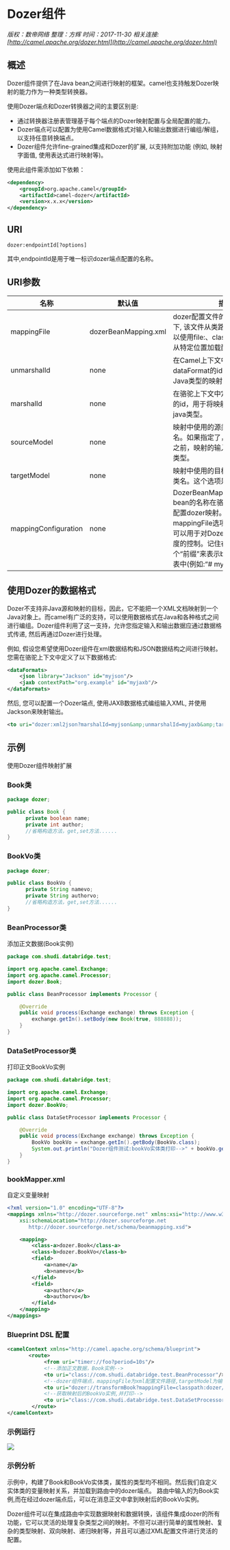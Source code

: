# Dozer组件

*版权：数帝网络*
*整理：方辉*
*时间：2017-11-30*
*相关连接:[http://camel.apache.org/dozer.html](http://camel.apache.org/dozer.html)*

## 概述

Dozer组件提供了在Java bean之间进行映射的框架。camel也支持触发Dozer映射的能力作为一种类型转换器。

使用Dozer端点和Dozer转换器之间的主要区别是: 
- 通过转换器注册表管理基于每个端点的Dozer映射配置与全局配置的能力。
- Dozer端点可以配置为使用Camel数据格式对输入和输出数据进行编组/解组，以支持任意转换端点。
- Dozer组件允许fine-grained集成和Dozer的扩展, 以支持附加功能 (例如, 映射字面值, 使用表达式进行映射等)。

使用此组件需添加如下依赖：
```xml
<dependency>
    <groupId>org.apache.camel</groupId>
    <artifactId>camel-dozer</artifactId>
    <version>x.x.x</version>
</dependency>
```

## URI

```
dozer:endpointId[?options]
```

其中,endpointId是用于唯一标识dozer端点配置的名称。

## URI参数

名称|默认值|描述
----|----|----
mappingFile|dozerBeanMapping.xml|dozer配置文件的位置。默认情况下, 该文件从类路径中加载, 但您可以使用file:、classpath:, or http: 从特定位置加载配置。
unmarshalId|none|在Camel上下文中定义的一个dataFormat的id，用于解组来自非Java类型的映射输入。
marshalId|none|在骆驼上下文中定义dataFormat的id，用于将映射输出编组为非java类型。
sourceModel|none|映射中使用的源类型的完全限定类名。如果指定了，在映射到Dozer之前，映射的输入被转换为指定的类型。
targetModel|none|映射中使用的目标类型的完全限定类名。这个选项是必需的。
mappingConfiguration|none|DozerBeanMapperConfiguration bean的名称在骆驼注册应该用于配置dozer映射。这是mappingFile选项的另一种选择，可以用于对Dozer的配置进行细粒度的控制。记住在值中使用一个“前缀”来表示bean位于骆驼注册表中(例如:“# myDozerConfig”)。

## 使用Dozer的数据格式

Dozer不支持非Java源和映射的目标，因此，它不能把一个XML文档映射到一个Java对象上。而camel有广泛的支持，可以使用数据格式在Java和各种格式之间进行编组。Dozer组件利用了这一支持，允许您指定输入和输出数据应通过数据格式传递, 然后再通过Dozer进行处理。

例如, 假设您希望使用Dozer组件在xml数据结构和JSON数据结构之间进行映射。您需在骆驼上下文中定义了以下数据格式:

```xml
<dataFormats>
    <json library="Jackson" id="myjson"/>
    <jaxb contextPath="org.example" id="myjaxb"/>
</dataFormats>
```

然后, 您可以配置一个Dozer端点, 使用JAXB数据格式编组输入XML, 并使用Jackson来映射输出。

```xml
<to uri="dozer:xml2json?marshalId=myjson&amp;unmarshalId=myjaxb&amp;targetModel=org.example.Order"/>
```

## 示例
使用Dozer组件映射扩展

### Book类

```java
package dozer;

public class Book {
	  private boolean name;
	  private int author;
      //省略构造方法，get,set方法......
}
```

### BookVo类

```java
package dozer;

public class BookVo {
	  private String namevo;
	  private String authorvo;
      //省略构造方法，get,set方法......
}
```

### BeanProcessor类
添加正文数据(Book实例)

```java
package com.shudi.databridge.test;

import org.apache.camel.Exchange;
import org.apache.camel.Processor;
import dozer.Book;

public class BeanProcessor implements Processor {

	@Override
	public void process(Exchange exchange) throws Exception {
		exchange.getIn().setBody(new Book(true, 888888));
	}
}
```

### DataSetProcessor类
打印正文BookVo实例

```java
package com.shudi.databridge.test;

import org.apache.camel.Exchange;
import org.apache.camel.Processor;
import dozer.BookVo;

public class DataSetProcessor implements Processor {

	@Override
	public void process(Exchange exchange) throws Exception {
		BookVo bookVo = exchange.getIn().getBody(BookVo.class);
		System.out.println("Dozer组件测试:bookVo实体类打印-->" + bookVo.getNamevo() + "--" + bookVo.getAuthorvo());
	}
}
```

### bookMapper.xml
自定义变量映射

```xml
<?xml version="1.0" encoding="UTF-8"?>
<mappings xmlns="http://dozer.sourceforge.net" xmlns:xsi="http://www.w3.org/2001/XMLSchema-instance"
	xsi:schemaLocation="http://dozer.sourceforge.net  
       http://dozer.sourceforge.net/schema/beanmapping.xsd">

	<mapping>
		<class-a>dozer.Book</class-a>
		<class-b>dozer.BookVo</class-b>
		<field>
			<a>name</a>
			<b>namevo</b>
		</field>
		<field>
			<a>author</a>
			<b>authorvo</b>
		</field>
	</mapping>
</mappings> 
```

### Blueprint DSL 配置

```xml
<camelContext xmlns="http://camel.apache.org/schema/blueprint">		
	   <route>
            <from uri="timer://foo?period=10s"/> 
            <!--添加正文数据，Book实例--> 
			<to uri="class://com.shudi.databridge.test.BeanProcessor"/>
            <!--dozer组件端点，mappingFile为xml配置文件路径,targetModel为输出类型-->
			<to uri="dozer://transformBook?mappingFile=classpath:dozer/bookMapper.xml&amp;targetModel=dozer.BookVo"/>
            <!--获取映射后的BookVo实例,并打印-->
			<to uri="class://com.shudi.databridge.test.DataSetProcessor"/>
	    </route> 		
</camelContext>	
```

### 示例运行

![](https://i.imgur.com/1uLVtMc.png)

### 示例分析

示例中，构建了Book和BookVo实体类，属性的类型均不相同。然后我们自定义实体类的变量映射关系，并加载到路由中的dozer端点。
路由中输入的为Book实例,而在经过dozer端点后，可以在消息正文中拿到映射后的BookVo实例。

Dozer组件可以在集成路由中实现数据映射和数据转换，该组件集成dozer的所有功能，它可以灵活的处理复杂类型之间的映射。不但可以进行简单的属性映射、复杂的类型映射、双向映射、递归映射等，并且可以通过XML配置文件进行灵活的配置。 


